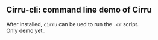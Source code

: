 
## Cirru-cli: command line demo of Cirru

After installed, `cirru` can be ued to run the `.cr` script.  
Only demo yet..

